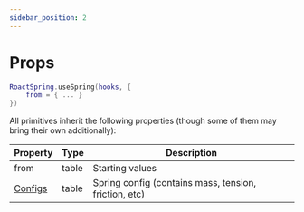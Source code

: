```yaml
---
sidebar_position: 2
---
```


# Props

```lua
RoactSpring.useSpring(hooks, {
    from = { ... }
})
```

All primitives inherit the following properties (though some of them may bring their own additionally):

| Property | Type | Description  |
| ----------- | ----------- | ---- |
| from | table | Starting values |
| [Configs](config) | table | 	Spring config (contains mass, tension, friction, etc) |
